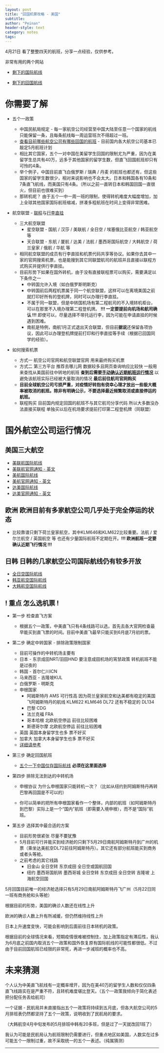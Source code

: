```yaml
---
layout: post
title: "回国机票攻略 - 美国"
subtitle:
author: "Peinan"
header-style: text
category: notes
tags:
---
```


4月21日 看了整整四天的航班，分享一点经验，仅供参考。

非常有用的两个网站

+ [剩下的国际航线](https://www.uscreditcardguide.com/airlines-cancel-flights-to-china-2019-ncov/#AA)

+ [剩下的回国航线](https://www.uscreditcardguide.com/xinguanyiqingzhixiaruhehuiguo/#3)

# 你需要了解

+ 五个一政策
  + 中国民航局规定 - 每一家航空公司经营至中国大陆至任意一个国家的航线只能保留一条，且每条航线每一周运营班次不得超过一班。
  + [查看目前哪些航空公司有哪些回国的航班](https://www.uscreditcardguide.com/xinguanyiqingzhixiaruhehuiguo/) - 目前国内各大航空公司基本已敲定5月航班计划
  + 相比其它国家，五个一对中国在美留学生回国的限制尤为严重，因为在美留学生总共有40万，远多于其他国家的留学生数，但直飞回国航班却只有可怜的4条。
  + 举个例子，中国目前直飞白俄罗斯 / 瑞典 / 丹麦 的航班也都还有，但这些国家的留学生数很少，相对来说影响也不会太大。日本和韩国各有10条和7条直飞航线，而美国只有4条。（所以之前一直转日本和韩国回国一直很火，但目前也很难买到）
  + 那转机呢？ 由于五个一中一周一班的限制，使得转机难度大幅度增加，加上全球其他国家国际航班缩减，拼凑多程航班在时间上变得非常困难。

+ 航空联盟 - [联程](https://zh.wikipedia.org/wiki/%E8%81%AF%E7%A8%8B%E6%A9%9F%E7%A5%A8)与[行李直挂](https://baike.baidu.com/item/%E8%A1%8C%E6%9D%8E%E7%9B%B4%E6%8C%82/10777969)
  + 三大航空联盟
    + 星空联盟 - 国航 / 汉莎 / 美联航 / 全日空 / 埃塞俄比亚航空 / 韩亚航空 等
    + 天合联盟 - 东航 / 厦航 / 达美 / 法航 / 墨西哥国际航空 / 大韩航空 / 荷兰皇家 / 俄航 / 华航 等
  + 相同航空联盟的成员有行李直挂和机票代码共享等协议。如果你去其中一家的官网搜索机票，也是能搜到其它同联盟航司的航班并且直接以联程方式购买并提供行李直挂。
  + 目前形势下如果在国外转机，由于没有直接联程票可以购买，需要满足以下条件之一
    + 中转国允许入境（如白俄罗斯明斯克）
    + 中转国前后两程机票属于同一个航空联盟，这样可以在离境美国之前就打印好所有的登机牌，同时可以办理行李直挂。
    + 不属于同一联盟，但是中转国机场有第二程航司的不入境转机柜台，可以在那里不入境办理第二程登机牌。 <b>!!! 一定要提前向机场和航司确认 !!!</b> 即使可以，尽量选择不带托运行李，因为可能在申请直挂的时候遇到困难。
    + 南航是特例，南航1月正式退出天合联盟，但目前<b>据说</b>还保留各项协议，因此可以办理登机牌提前打印和行李直挂等手续（根据已回国同学的经验）。

+ 如何搜索机票
  + 方式一 航空公司官网和航空联盟官网 用来最终购买机票
  + 方式二 第三方平台 推荐去哪儿网 数据较多且网页查询响应比较快 一般用来查找从美国前往中转地的航班 <b>查到后需要[手动确认近期航班运行情况](https://zh.flightaware.com/live/flight/DAL72)</b> 以避免该航班实际已经被大量取消的情况 <b>最后前往航司官网购买</b>
  + <b>目前全球航空公司亏损严重，对疫情好转抱有侥幸心理才放出一些极大概率被取消的航班。除非有明确公示，不要选择最近频繁取消或直接停运的航班。</b>
  + 联程购买 目前国内规定回国的航班不与其它航司分享代码 所以大多数没办法直接买联程 单独买以后在机场要求提前打印第二程登机牌（同联盟）

# 国外航空公司运行情况

## 美国三大航空
  + [美联航国际航线](https://www.uscreditcardguide.com/airlines-cancel-flights-to-china-2019-ncov/#UA)
  + [美联航官网通知 - 英文](https://hub.united.com/united-flight-reductions-suspensions-2020-2645514815.html)
  + [美航国际航线](https://www.uscreditcardguide.com/airlines-cancel-flights-to-china-2019-ncov/#AA)
  + [美航官网通知 - 英文](http://news.aa.com/news/news-details/2020/American-Airlines-Announces-Additional-Schedule-Changes-in-Response-to-Customer-Demand-Related-to-COVID-19-031420-OPS-DIS-03/default.aspx)
  + [达美国际航线](https://www.uscreditcardguide.com/airlines-cancel-flights-to-china-2019-ncov/#DL)
  + [达美官网通知 - 英文](https://news.delta.com/where-delta-flying-outside-us-april-updated)

## 欧洲 欧洲目前有多家航空公司几乎处于完全停运的状态

 + 比较靠谱只剩下荷兰皇家航空，其中KLM646和KLM622比较重要。法航 / 爱尔兰航空 / 英国航空 等 也还有少量国际航班不定期在开。<b>!!! 欧洲航班一定要确认近期飞行情况 !!!</b>

## 日韩 日韩的几家航空公司国际航线仍有较多开放
  + [全日空国际航线](https://www.ana.co.jp/zh/cn/topics/notice200206/)
  + [韩亚航空国际航线](https://flyasiana.com/C/CN/CH/customer/notice/detail?id=CM202002040001195274&dispCt=all&page=1&searchOption=0&searchText=)
  + [大韩航空国际航线](https://www.koreanair.com/global/zh_cn/about/news/travel_info/2020_01_CN.html)

## <b>! 重点 怎么选机票 !</b>

+ 第一步 检查直飞方案
  + 根据五个一政策，中美直飞只有4条线路可以选，首先去各大官网检查最早能买到直飞票的时间。目前中美直飞最早只能买到6月底7月初的票。

+ 第二步 确定中转国家 - 排除政策限制国家
  + 目前可操作的中转机场主要有
  + 日本 - 东京成田NRT/羽田HND 要注意成田机场的宵禁政策 转机航班不能是过夜的
  + 韩国 - 首尔仁川ICN
  + 马来西亚 - 吉隆坡KUL
  + 白俄罗斯 - 明斯克
  + 申根国家
    + 阿姆斯特丹 AMS 可行性高 因为荷兰皇家航空和达美都有稳定的美国飞阿姆斯特丹的航线 KLM622 KLM646 DL72 还有不稳定的 DL134
    + 巴黎 CDG
    + 法兰克福 FRA
    + 哥本哈根 北欧航空停运 前往比较困难
    + 斯德哥尔摩 北欧航空停运 前往比较困难
  + 英国 英国本身留学生也多 票不好买
  + 加拿大 加拿大本身留学生也多 票不好买
  + [详细请参考](https://www.uscreditcardguide.com/xinguanyiqingzhixiaruhehuiguo/#toc-index-2)

+ 第三步 确定回国航班
  + [五个一下中国仅存国际航线](https://www.uscreditcardguide.com/xinguanyiqingzhixiaruhehuiguo/#toc-index) <b>必须在这里面选择</b>

+ 第四步 排除无法到达的中转机场

  + 申根协议 为什么申根国家只能转机一次？（比如从纽约到阿姆斯特丹再转巴黎再回国是不可以的）

  + 你可以简单的把所有申根国家看作一个整体，内部的航班（如阿姆斯特丹到巴黎）实际上是一个“国内”航班（即需要入境申根），而不是“国际”航班。

+ 第五步 选择其中最合适的方案
  + 目前形势很紧张 尽量不要犹豫
  + 5月目前可行并能买到经济舱的只剩下5月29日南航阿姆斯特丹到广州的机票（乘坐达美航空DL72前往阿姆斯特丹）。其它还有部分航班能买到商务或者头等舱。
  + 之前考虑的其它线路
    + 旧金山 全日空转 东京成田 全日空或国航回国
    + 纽约 墨西哥国航转 墨西哥城 全日空转 东京成田 全日空转 吉隆坡 上海航空回国

5月回国目前唯一的经济舱选择只有5月29日南航阿姆斯特丹飞广州（5月22日同一班有商务舱和头等舱）

根据目前的形势，美国的确诊人数还在线性上升

欧洲的确诊人数上升有所减缓，但仍然维持线性上升

日本上升速度变快，可能会影响到后面前往日本转机的政策。

根据目前的全球情况来看，短期疫情很难被控制住，加上政策指定有滞后性，我认为6月底之前国内取消五个一政策和国外恢复原有国际航线的可能性都很低。不过由于目前回国航班已经限的非常死，再进一步减班的概率也不高。

# 未来猜测

个人认为中美直飞航线有一定概率增开，因为在美40万的留学生人数和仅仅四条直飞线路实在是严重不符，且转机难度堪比登天。（五个一政策我倾向于简化表述 把分配任务丢给航司）

一个证据 - 民航局并未直接指出五个一政策将持续到五月底，但各大航空公司的5月排班表仍然都坚持了五个一政策，说明收到了民航局的要求。

（大韩航空4月中旬发布的5月排班中韩有20多班，但是过了一天就改回1班了）

我认为可能是民航局认为航班限制仍需要进行，但重点地区如美国，人数实在过多可能五个一限制过重，故不采取统一的五个一表述。（纯属猜测）

---